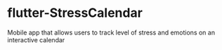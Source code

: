 # flutter-StressCalendar

Mobile app that allows users to track level of stress and emotions on an interactive calendar
